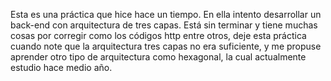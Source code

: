 Esta es una práctica que hice hace un tiempo. En ella intento desarrollar un back-end con arquitectura de tres capas.
Está sin terminar y tiene muchas cosas por corregir como los códigos http entre otros, deje esta práctica cuando note que
la arquitectura tres capas no era suficiente, y me propuse aprender otro tipo de arquitectura como hexagonal, la cual actualmente estudio hace medio año.
